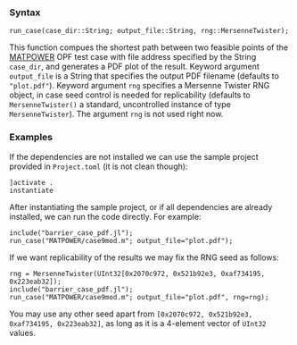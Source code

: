 ### Syntax

    run_case(case_dir::String; output_file::String, rng::MersenneTwister);
    
This function compues the shortest path between two feasible points of the [MATPOWER](https://github.com/MATPOWER/matpower) OPF test case with file address specified by the String `case_dir`, and generates a PDF plot of the result. Keyword argument `output_file` is a String that specifies the output PDF filename (defaults to `"plot.pdf"`). Keyword argument `rng` specifies a Mersenne Twister RNG object, in case seed control is needed for replicability (defaults to `MersenneTwister()` a standard, uncontrolled instance of type `MersenneTwister`). 
The argument `rng` is not used right now.

### Examples
If the dependencies are not installed we can use the sample project provided in `Project.toml` (it is not clean though):

    ]activate .
    instantiate
    
After instantiating the sample project, or if all dependencies are already installed, we can run the code directly. For example:

    include("barrier_case_pdf.jl");
    run_case("MATPOWER/case9mod.m"; output_file="plot.pdf");
    
If we want replicability of the results we may fix the RNG seed as follows:

    rng = MersenneTwister(UInt32[0x2070c972, 0x521b92e3, 0xaf734195, 0x223eab32]);
    include("barrier_case_pdf.jl");
    run_case("MATPOWER/case9mod.m"; output_file="plot.pdf", rng=rng);
    
You may use any other seed apart from `[0x2070c972, 0x521b92e3, 0xaf734195, 0x223eab32]`, as long as it is a 4-element vector of `UInt32` values.

